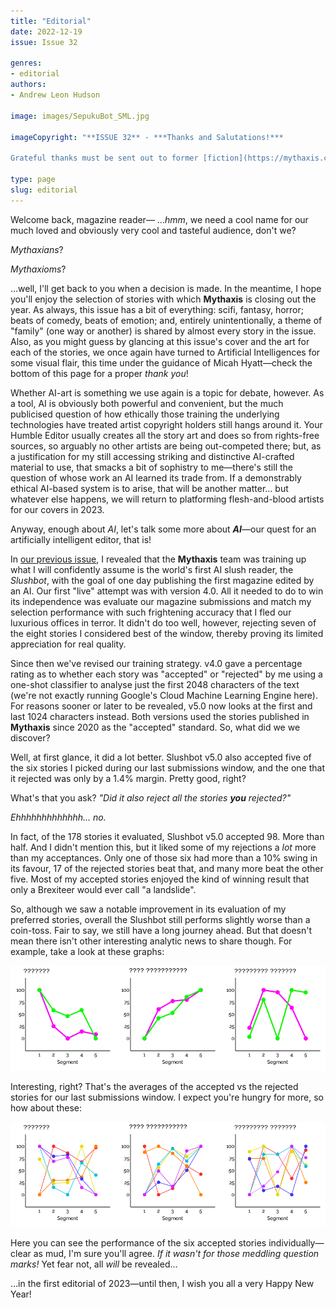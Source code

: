 ```yaml
---
title: "Editorial"
date: 2022-12-19
issue: Issue 32

genres:
- editorial
authors:
- Andrew Leon Hudson

image: images/SepukuBot_SML.jpg

imageCopyright: "**ISSUE 32** - ***Thanks and Salutations!***

Grateful thanks must be sent out to former [fiction](https://mythaxis.co.uk/issue-23/third-martian-dick-temple.html) and [poetry](https://mythaxis.co.uk/issue-25/plague-rooster.html) contributor Micah Hyatt, who in 2022 turned his hand to experimenting with a variety of AI image generation tools and whose output now includes all the artwork in this issue, including the striking cover at the top of this page which was made with Stable Diffusion. Micah has recently published **[Eating the Exhibits](https://www.amazon.com/dp/B0BPYYF5RK)**, a light-hearted zombie survival novella, so grab a copy if you want to give him some love—it's even available for free all this week!"

type: page
slug: editorial
---
```


Welcome back, magazine reader— …*hmm*, we need a cool name for our much loved and obviously very cool and tasteful audience, don't we?

*Mythaxians*?

*Mythaxioms*?

…well, I'll get back to you when a decision is made. In the meantime, I hope you'll enjoy the selection of stories with which **Mythaxis** is closing out the year. As always, this issue has a bit of everything: scifi, fantasy, horror; beats of comedy, beats of emotion; and, entirely unintentionally, a theme of "family" (one way or another) is shared by almost every story in the issue. Also, as you might guess by glancing at this issue's cover and the art for each of the stories, we once again have turned to Artificial Intelligences for some visual flair, this time under the guidance of Micah Hyatt—check the bottom of this page for a proper *thank you*! 

Whether AI-art is something we use again is a topic for debate, however. As a tool, AI is obviously both powerful and convenient, but the much publicised question of how ethically those training the underlying technologies have treated artist copyright holders still hangs around it. Your Humble Editor usually creates all the story art and does so from rights-free sources, so arguably no other artists are being out-competed there; but, as a justification for my still accessing striking and distinctive AI-crafted material to use, that smacks a bit of sophistry to me—there's still the question of whose work an AI learned its trade from. If a demonstrably ethical AI-based system is to arise, that will be another matter… but whatever else happens, we will return to platforming flesh-and-blood artists for our covers in 2023.

Anyway, enough about *AI*, let's talk some more about ***AI***—our quest for an artificially intelligent editor, that is!

In [our previous issue](https://mythaxis.co.uk/issue-31/editorial.html), I revealed that the **Mythaxis** team was training up what I will confidently assume is the world's first AI slush reader, the *Slushbot*, with the goal of one day publishing the first magazine edited by an AI. Our first "live" attempt was with version 4.0. All it needed to do to win its independence was evaluate our magazine submissions and match my selection performance with such frightening accuracy that I fled our luxurious offices in terror. It didn't do too well, however, rejecting seven of the eight stories I considered best of the window, thereby proving its limited appreciation for real quality.

Since then we've revised our training strategy. v4.0 gave a percentage rating as to whether each story was "accepted" or "rejected" by me using a one-shot classifier to analyse just the first 2048 characters of the text (we're not exactly running Google's Cloud Machine Learning Engine here). For reasons sooner or later to be revealed, v5.0 now looks at the first and last 1024 characters instead. Both versions used the stories published in **Mythaxis** since 2020 as the "accepted" standard. So, what did we we discover?

Well, at first glance, it did a lot better. Slushbot v5.0 also accepted five of the six stories I picked during our last submissions window, and the one that it rejected was only by a 1.4% margin. Pretty good, right?

What's that you ask? *"Did it also reject all the stories **you** rejected?"*

*Ehhhhhhhhhhhhh… no.*

In fact, of the 178 stories it evaluated, Slushbot v5.0 accepted 98. More than half. And I didn't mention this, but it liked some of my rejections a *lot* more than my acceptances. Only one of those six had more than a 10% swing in its favour, 17 of the rejected stories beat that, and many more beat the other five. Most of my accepted stories enjoyed the kind of winning result that only a Brexiteer would ever call "a landslide". 

So, although we saw a notable improvement in its evaluation of my preferred stories, overall the Slushbot still performs slightly worse than a coin-toss. Fair to say, we still have a long journey ahead. But that doesn't mean there isn't other interesting analytic news to share though. For example, take a look at these graphs:

![](images/MysteryChart1.png)

Interesting, right? That's the averages of the accepted vs the rejected stories for our last submissions window. I expect you're hungry for more, so how about these:

![](images/MysteryChart2.png)

Here you can see the performance of the six accepted stories individually—clear as mud, I'm sure you'll agree. *If it wasn't for those meddling question marks!* Yet fear not, all *will* be revealed…

…in the first editorial of 2023—until then, I wish you all a very Happy New Year!
